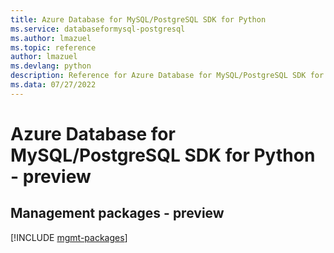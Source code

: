 ```yaml
---
title: Azure Database for MySQL/PostgreSQL SDK for Python
ms.service: databaseformysql-postgresql
ms.author: lmazuel
ms.topic: reference
author: lmazuel
ms.devlang: python
description: Reference for Azure Database for MySQL/PostgreSQL SDK for Python
ms.data: 07/27/2022
---
```

# Azure Database for MySQL/PostgreSQL SDK for Python - preview

## Management packages - preview
[!INCLUDE [mgmt-packages](database-for-mysql-postgresql-mgmt-index.md)]